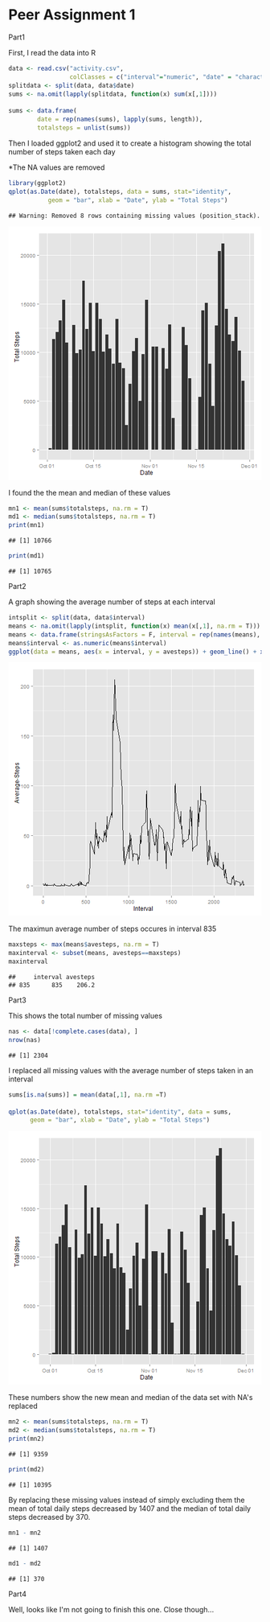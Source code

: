 Peer Assignment 1
========================================================
Part1

First, I read the data into R

```r
data <- read.csv("activity.csv",
                 colClasses = c("interval"="numeric", "date" = "character"))
splitdata <- split(data, data$date)
sums <- na.omit(lapply(splitdata, function(x) sum(x[,1])))

sums <- data.frame(
        date = rep(names(sums), lapply(sums, length)),
        totalsteps = unlist(sums))
```


Then I loaded ggplot2 and used it to create a histogram showing the total number of steps taken each day

*The NA values are removed


```r
library(ggplot2)
qplot(as.Date(date), totalsteps, data = sums, stat="identity",
           geom = "bar", xlab = "Date", ylab = "Total Steps")
```

```
## Warning: Removed 8 rows containing missing values (position_stack).
```

![plot of chunk plot1](figure/plot1.png) 

I found the the mean and median of these values

```r
mn1 <- mean(sums$totalsteps, na.rm = T)
md1 <- median(sums$totalsteps, na.rm = T)
print(mn1)
```

```
## [1] 10766
```

```r
print(md1)
```

```
## [1] 10765
```
Part2

A graph showing the average number of steps at each interval

```r
intsplit <- split(data, data$interval)
means <- na.omit(lapply(intsplit, function(x) mean(x[,1], na.rm = T)))
means <- data.frame(stringsAsFactors = F, interval = rep(names(means), lapply(means, length)), avesteps = unlist(means))
means$interval <- as.numeric(means$interval)
ggplot(data = means, aes(x = interval, y = avesteps)) + geom_line() + xlab("Interval") + ylab("Average-Steps")
```

![plot of chunk plot2](figure/plot2.png) 

The maximun average number of steps occures in interval 835

```r
maxsteps <- max(means$avesteps, na.rm = T)
maxinterval <- subset(means, avesteps==maxsteps)
maxinterval
```

```
##     interval avesteps
## 835      835    206.2
```
Part3

This shows the total number of missing values

```r
nas <- data[!complete.cases(data), ]
nrow(nas)
```

```
## [1] 2304
```
I replaced all missing values with the average number of steps taken in an interval


```r
sums[is.na(sums)] = mean(data[,1], na.rm =T)

qplot(as.Date(date), totalsteps, stat="identity", data = sums,
      geom = "bar", xlab = "Date", ylab = "Total Steps")
```

![plot of chunk plot3](figure/plot3.png) 

These numbers show the new mean and median of the data set with NA's replaced

```r
mn2 <- mean(sums$totalsteps, na.rm = T)
md2 <- median(sums$totalsteps, na.rm = T)
print(mn2)
```

```
## [1] 9359
```

```r
print(md2)
```

```
## [1] 10395
```
By replacing these missing values instead of simply excluding them the mean of total daily steps decreased by 1407 and the median of total daily steps decreased by 370.

```r
mn1 - mn2
```

```
## [1] 1407
```

```r
md1 - md2
```

```
## [1] 370
```
Part4

Well, looks like I'm not going to finish this one. Close though...
